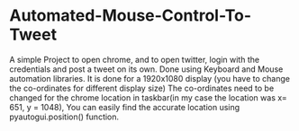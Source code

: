 # Automated-Mouse-Control-To-Tweet
A simple Project to open chrome, and to open twitter, login with the credentials and post a tweet on its own. Done using Keyboard and Mouse automation libraries.
It is done for a 1920x1080 display (you have to change the co-ordinates for different display size)
The co-ordinates need to be changed for the chrome location in taskbar(in my case the location was x= 651, y = 1048), You can easily find the accurate location using pyautogui.position() function.
